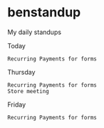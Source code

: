 # benstandup
My daily standups

Today

    Recurring Payments for forms
    
Thursday
    
    Recurring Payments for forms
    Store meeting

Friday

    Recurring Payments for forms
